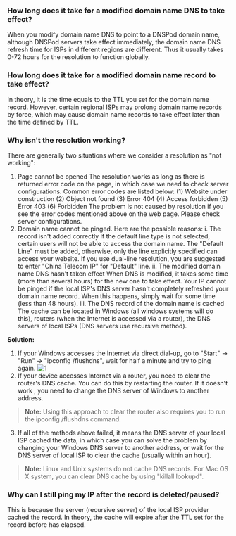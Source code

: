 ### How long does it take for a modified domain name DNS to take effect?
When you modify domain name DNS to point to a DNSPod domain name, although DNSPod servers take effect immediately, the domain name DNS refresh time for ISPs in different regions are different. Thus it usually takes 0-72 hours for the resolution to function globally.
### How long does it take for a modified domain name record to take effect?
In theory, it is the time equals to the TTL you set for the domain name record. However, certain regional ISPs may prolong domain name records by force, which may cause domain name records to take effect later than the time defined by TTL.
### Why isn't the resolution working?
There are generally two situations where we consider a resolution as "not working":
1. Page cannot be opened
The resolution works as long as there is returned error code on the page, in which case we need to check server configurations.
Common error codes are listed below:
(1) Website under construction
(2) Object not found
(3) Error 404
(4) Access forbidden
(5) Error 403
(6) Forbidden
The problem is not caused by resolution if you see the error codes mentioned above on the web page. Please check server configurations.
2. Domain name cannot be pinged. Here are the possible reasons:
i. The record isn't added correctly
If the default line type is not selected, certain users will not be able to access the domain name. The "Default Line" must be added, otherwise, only the line explicitly specified can access your website. If you use dual-line resolution, you are suggested to enter "China Telecom IP" for "Default" line.
ii. The modified domain name DNS hasn't taken effect
When DNS is modified, it takes some time (more than several hours) for the new one to take effect. Your IP cannot be pinged if the local ISP's DNS server hasn't completely refreshed your domain name record. When this happens, simply wait for some time (less than 48 hours).
iii. The DNS record of the domain name is cached
The cache can be located in Windows (all windows systems will do this), routers (when the Internet is accessed via a router), the DNS servers of local ISPs (DNS servers use recursive method).

**Solution:**
1. If your Windows accesses the Internet via direct dial-up, go to "Start" -> "Run" -> "ipconfig /flushdns", wait for half a minute and try to ping again.
 ![1](https://mc.qcloudimg.com/static/img/5df3391c4144c0cb0963481cee4f93f9/1.png)
2. If your device accesses Internet via a router, you need to clear the router's DNS cache. You can do this by restarting the router. If it doesn't work , you need to change the DNS server of Windows to another address.
>**Note:**
>Using this approach to clear the router also requires you to run the ipconfig /flushdns command. 

3. If all of the methods above failed, it means the DNS server of your local ISP cached the data, in which case you can solve the problem by changing your Windows DNS server to another address, or wait for the DNS server of local ISP to clear the cache (usually within an hour).
>**Note:**
>Linux and Unix systems do not cache DNS records. For Mac OS X system, you can clear DNS cache by using "killall lookupd".

### Why can I still ping my IP after the record is deleted/paused?
This is because the server (recursive server) of the local ISP provider cached the record. In theory, the cache will expire after the TTL set for the record before has elapsed.

